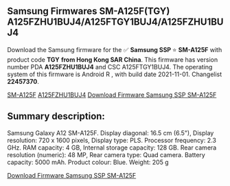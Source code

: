 <h2>Samsung Firmwares SM-A125F(TGY) A125FZHU1BUJ4/A125FTGY1BUJ4/A125FZHU1BUJ4</h2>
Download the Samsung firmware for the ✅ <strong>Samsung SSP </strong> ⭐ <strong>SM-A125F</strong> with product code <strong>TGY</strong> <strong> from Hong Kong SAR China</strong>. This firmware has version number PDA <strong>A125FZHU1BUJ4</strong> and CSC A125FTGY1BUJ4. The operating system of this firmware is Android R , with build date 2021-11-01. Changelist <strong>22457370</strong>.


[SM-A125F](https://samfirm.shop/samsung/model/SM-A125F)
[A125FZHU1BUJ4](https://samfirm.shop/samsung/pda/A125FZHU1BUJ4)
[Download Firmware Samsung SSP SM-A125F](https://samfirm.shop/samsung/firmware/470274)
<h2>Summary description:</h2>
<p>Samsung Galaxy A12 SM-A125F. Display diagonal: 16.5 cm (6.5"), Display resolution: 720 x 1600 pixels, Display type: PLS. Processor frequency: 2.3 GHz. RAM capacity: 4 GB, Internal storage capacity: 128 GB. Rear camera resolution (numeric): 48 MP, Rear camera type: Quad camera. Battery capacity: 5000 mAh. Product colour: Blue. Weight: 205 g</p>


[Download Firmware Samsung SSP SM-A125F](https://samfirm.shop/samsung/firmware/470274)
